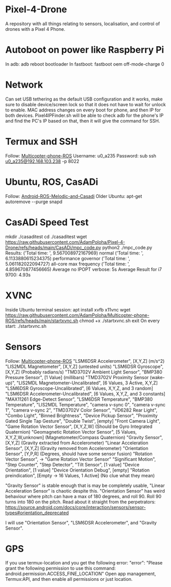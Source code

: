 # Pixel-4-Drone
A repository with all things relating to sensors, localisation, and control of drones with a Pixel 4 Phone.

# Autoboot on power like Raspberry Pi
In adb:
  adb reboot bootloader
In fastboot:
  fastboot oem off-mode-charge 0

# Network
Can set USB tethering as the default USB configuration and it works, make sure to disable device/screen lock so that it does not have to wait for unlock to enable.
MAC address changes on every boot for phone, and then IP for both devices.
Pixel4IPFinder.sh will be able to check adb for the phone's IP and find the PC's IP based on that, then it will give the command for SSH.

# Termux and SSH
Follow: [Multicopter-phone-ROS](https://raw.githubusercontent.com/AdamPoloha/Multicopter-phone-ROS/refs/heads/main/README.md)
Username: u0_a235
Password: sub
ssh u0_a235@192.168.103.238 -p 8022

# Ubuntu, ROS, CasADi
Follow: [Android-ROS-Melodic-and-Casadi](https://raw.githubusercontent.com/AdamPoloha/Android-ROS-Melodic-and-Casadi/refs/heads/main/README.md)
Older Ubuntu: apt-get autoremove --purge snapd

# CasADi Speed Test
mkdir ./casaditest
cd ./casaditest
wget https://raw.githubusercontent.com/AdamPoloha/Pixel-4-Drone/refs/heads/main/CasADi/mpc_code.py
python2 ./mpc_code.py
Results:
  ('Total time: ', 9.567008972167969) normal
  ('Total time: ', 6.1133880615234375) performance governor
  ('Total time: ', 5.061182022094727) all-core max frequency
  ('Total time: ', 4.859670877456665)
  Average no IPOPT verbose: 5s
Average Result for i7 9700: 4.93s

# XVNC
Inside Ubuntu terminal session:
  apt install xvfb x11vnc
  wget https://raw.githubusercontent.com/AdamPoloha/Multicopter-phone-ROS/refs/heads/main/startxvnc.sh
  chmod +x ./startxvnc.sh
  exit
On every start:
  ./startxvnc.sh

# Sensors
Follow: [Multicopter-phone-ROS](https://raw.githubusercontent.com/AdamPoloha/Multicopter-phone-ROS/refs/heads/main/README.md)
  "LSM6DSR Accelerometer", [X,Y,Z] (m/s^2)
  "LIS2MDL Magnetometer", [X,Y,Z] (untested units)
  "LSM6DSR Gyroscope", [X,Y,Z] (Probably radians/s)
  "TMD3702V Ambient Light Sensor",
  "BMP380 Pressure Sensor", [1 Value] (millibars)
  "TMD3702V Proximity Sensor (wake-up)",
  "LIS2MDL Magnetometer-Uncalibrated", [6 Values, 3 Active, X,Y,Z]
  "LSM6DSR Gyroscope-Uncalibrated", [6 Values, X,Y,Z, and 3 random]
  "LSM6DSR Accelerometer-Uncalibrated", [6 Values, X,Y,Z, and 3 constants]
  "MAX11261 Edge-Detect Sensor",
  "LSM6DSR Temperature",
  "BMP380 Temperature",
  "LIS2MDL Temperature",
  "camera v-sync 0",
  "camera v-sync 1",
  "camera v-sync 2",
  "TMD3702V Color Sensor",
  "VD6282 Rear Light",
  "Combo Light",
  "Binned Brightness",
  "Device Pickup Sensor",
  "Proximity Gated Single Tap Gesture",
  "Double Twist", [empty]
  "Front Camera Light",
  "Game Rotation Vector Sensor", [X,Y,Z,W] (Should be Gyro Integrated Quaternion)
  "Geomagnetic Rotation Vector Sensor", [5 Values, X,Y,Z,W,unknown] (Magnetometer/Compass Quaternion)
  "Gravity Sensor", [X,Y,Z] (Gravity extracted from Accelerometer)
  "Linear Acceleration Sensor", [X,Y,Z] (Gravity removed from Accelerometer)
  "Orientation Sensor", [Y,P,R] (Degrees, should have some sensor fusion)
  "Rotation Vector Sensor", -> "Game Rotation Vector Sensor"
  "Significant Motion",
  "Step Counter",
  "Step Detector",
  "Tilt Sensor", [1 value]
  "Device Orientation", [1 value]
  "Device Orientation Debug", [empty]
  "Rotation preindication", [Empty -> 16 Values, 1 Active] (No clue what they mean)

"Gravity Sensor" is stable enough that is may be completely usable, "Linear Acceleration Sensor" is chaotic despite this.
"Orientation Sensor" has weird behaviour where pitch can have a max of 180 degrees, and roll 90. Roll 90 turns into 180 on the pitch. Read about it straight from the perpetrators: https://source.android.com/docs/core/interaction/sensors/sensor-types#orientation_deprecated


I will use "Orientation Sensor", "LSM6DSR Accelerometer", and "Gravity Sensor".

# GPS
If you use termux-location and you get the following error:
  "error": "Please grant the following permission to use this command: android.permission.ACCESS_FINE_LOCATION"
Open app management, Termux:API, and then enable all permissions or just location.
